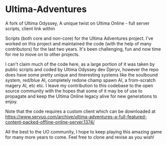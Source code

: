 # Ultima-Adventures
A fork of Ultima Odyssey, A unique twist on Ultima Online - full server scripts, client link within

Scripts (both core and non-core) for the Ultima Adventures project.  I've worked on this project and maintained the code (with the help of many contributors) for the last two years.  It's been challenging, fun and now time for me to move on to other projects. 

I can't claim much of the code here, as a large portion of it was taken by public scripts and coded by Ultima Odyssey dev Djeryv, however the repo does have some pretty unique and itneresting systems like the soulbound system, red/blue AI, completely redone champ spawn AI, a from-scratch magery AI, etc etc.  I leave my contribution to this codebase to the open source community with the hopes that some of it may be of use to propagate and keep the Ultima Online legacy alive for new generations to enjoy.

Note that the code requires a custom client which can be downloaded at https://www.servuo.com/archive/ultima-adventures-a-full-featured-content-packed-offline-online-server.1374/

All the best to the UO community, I hope to keep playing this amazing game for many more years to come.  Feel free to clone and revise as you wish!
